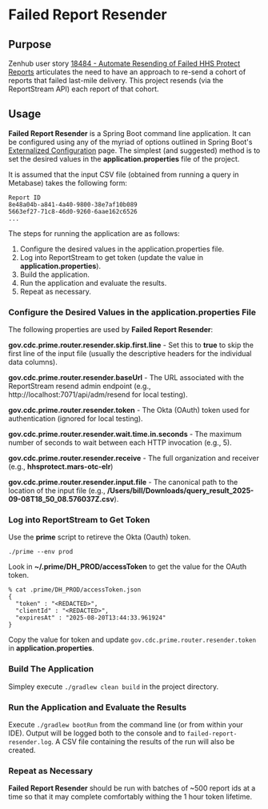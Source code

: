 # Failed Report Resender

## Purpose
Zenhub user story [18484 - Automate Resending of Failed HHS Protect Reports](https://app.zenhub.com/workspaces/reportstream-om-67feaaa15ecf34000f4cc206/issues/gh/cdcgov/prime-reportstream/18484) articulates the need to have an approach to re-send a cohort of reports that failed last-mile delivery.  This project resends (via the ReportStream API) each report of that cohort.

## Usage
**Failed Report Resender** is a Spring Boot command line application.  It can be configured using any of the myriad of options outlined in Spring Boot's [Externalized Configuration](https://docs.spring.io/spring-boot/reference/features/external-config.html) page.  The simplest (and suggested) method is to set the desired values in the **application.properties** file of the project.

It is assumed that the input CSV file (obtained from running a query in Metabase) takes the following form:

```
Report ID
8e48a04b-a841-4a40-9800-38e7af10b089
5663ef27-71c8-46d0-9260-6aae162c6526
...
```

The steps for running the application are as follows:

1. Configure the desired values in the application.properties file.
2. Log into ReportStream to get token (update the value in **application.properties**).
3. Build the application.
4. Run the application and evaluate the results.
5. Repeat as necessary.

### Configure the Desired Values in the application.properties File
The following properties are used by **Failed Report Resender**:

**gov.cdc.prime.router.resender.skip.first.line** - Set this to **true** to skip the first line of the input file (usually the descriptive headers for the individual data columns).

**gov.cdc.prime.router.resender.baseUrl** - The URL associated with the ReportStream resend admin endpoint (e.g., http://localhost:7071/api/adm/resend for local testing).

**gov.cdc.prime.router.resender.token** - The Okta (OAuth) token used for authentication (ignored for local testing).

**gov.cdc.prime.router.resender.wait.time.in.seconds** - The maximum number of seconds to wait between each HTTP invocation (e.g., 5).

**gov.cdc.prime.router.resender.receive** - The full organization and receiver (e.g., **hhsprotect.mars-otc-elr**)

**gov.cdc.prime.router.resender.input.file** - The canonical path to the location of the input file (e.g., **/Users/bill/Downloads/query_result_2025-09-08T18_50_08.576037Z.csv**).


### Log into ReportStream to Get Token
Use the **prime** script to retireve the Okta (Oauth) token.

```./prime --env prod```

Look in **~/.prime/DH_PROD/accessToken** to get the value for the OAuth token.

```
% cat .prime/DH_PROD/accessToken.json                                              
{
  "token" : "<REDACTED>",
  "clientId" : "<REDACTED>",
  "expiresAt" : "2025-08-20T13:44:33.961924"
}
```

Copy the value for token and update `gov.cdc.prime.router.resender.token` in **application.properties**.

### Build The Application
Simpley execute `./gradlew clean build` in the project directory.

### Run the Application and Evaluate the Results
Execute `./gradlew bootRun` from the command line (or from within your IDE).  Output will be logged both to the console and to `failed-report-resender.log`.  A CSV file containing the results of the run will also be created.

### Repeat as Necessary
**Failed Report Resender** should be run with batches of ~500 report ids at a time so that it may complete comfortably withing the 1 hour token lifetime.
